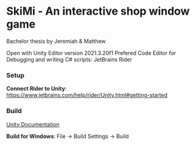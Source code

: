 # SkiMi -  An interactive shop window game
Bachelor thesis by Jeremiah & Matthew

Open with Unity Editor version 2021.3.20f1
Prefered Code Editor for Debugging and writing C# scripts: JetBrains Rider

### Setup

**Connect Rider to Unity**: https://www.jetbrains.com/help/rider/Unity.html#getting-started


### Build

[Unity Documentation](https://docs.unity3d.com/Manual/Windows.html)

**Build for Windows**: File -> Build Settings -> Build
